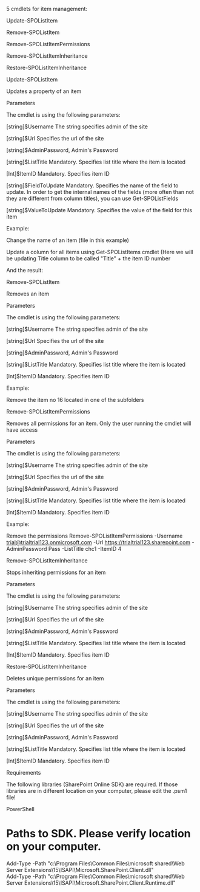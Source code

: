 5 cmdlets for item management:

Update-SPOListItem

Remove-SPOListItem

Remove-SPOListItemPermissions

Remove-SPOListItemInheritance

Restore-SPOListItemInheritance

 

Update-SPOListItem

Updates a property of an item

Parameters

 

The cmdlet is using the following parameters:

 [string]$Username
The string specifies admin of the site

[string]$Url
Specifies the url of the site

[string]$AdminPassword, 
Admin's Password

[string]$ListTitle
Mandatory. Specifies list title where the item is located

[Int]$ItemID
Mandatory. Specifies item ID

[string]$FieldToUpdate
Mandatory. Specifies the name of the field to update. In order to get the internal names of the fields (more often than not they are different from column titles), you can use Get-SPOListFields

[string]$ValueToUpdate
Mandatory. Specifies the value of the field for this item

 

Example:

 

Change the name of an item (file in this example)


 

Update a column for all items using Get-SPOListItems cmdlet
(Here we will be updating Title column to be called "Title" + the item ID number


 

And the result:



 

 

 

 

 

 

 

 

 

Remove-SPOListItem

 Removes an item

 

Parameters

 

The cmdlet is using the following parameters:

 [string]$Username
The string specifies admin of the site

[string]$Url
Specifies the url of the site

[string]$AdminPassword, 
Admin's Password

[string]$ListTitle
Mandatory. Specifies list title where the item is located

[Int]$ItemID
Mandatory. Specifies item ID

 

Example:

 

Remove the item no 16 located in one of the subfolders


 

 

 

 

 

 

 

 

Remove-SPOListItemPermissions

 Removes all permissions for an item. Only the user running the cmdlet will have access

 

Parameters

 

The cmdlet is using the following parameters:

 [string]$Username
The string specifies admin of the site

[string]$Url
Specifies the url of the site

[string]$AdminPassword, 
Admin's Password

[string]$ListTitle
Mandatory. Specifies list title where the item is located

[Int]$ItemID
Mandatory. Specifies item ID

 

Example:

 

Remove the permissions
Remove-SPOListItemPermissions -Username trial@trialtrial123.onmicrosoft.com -Url https://trialtrial123.sharepoint.com -AdminPassword Pass -ListTitle chc1 -ItemID 4

 



 

 

 

 

Remove-SPOListItemInheritance

Stops inheriting permissions for an item

 

Parameters

 

The cmdlet is using the following parameters:

 [string]$Username
The string specifies admin of the site

[string]$Url
Specifies the url of the site

[string]$AdminPassword, 
Admin's Password

[string]$ListTitle
Mandatory. Specifies list title where the item is located

[Int]$ItemID
Mandatory. Specifies item ID

 

 

 

Restore-SPOListItemInheritance

Deletes unique permissions for an item

 

Parameters

 

The cmdlet is using the following parameters:

 [string]$Username
The string specifies admin of the site

[string]$Url
Specifies the url of the site

[string]$AdminPassword, 
Admin's Password

[string]$ListTitle
Mandatory. Specifies list title where the item is located

[Int]$ItemID
Mandatory. Specifies item ID

 

 

 

 

 

 

 

Requirements

 

The following libraries (SharePoint Online SDK) are required. If those libraries are in different location on your computer, please edit the .psm1 file!

 

PowerShell
# Paths to SDK. Please verify location on your computer. 
Add-Type -Path "c:\Program Files\Common Files\microsoft shared\Web Server Extensions\15\ISAPI\Microsoft.SharePoint.Client.dll"  
Add-Type -Path "c:\Program Files\Common Files\microsoft shared\Web Server Extensions\15\ISAPI\Microsoft.SharePoint.Client.Runtime.dll" 
 
 

 
